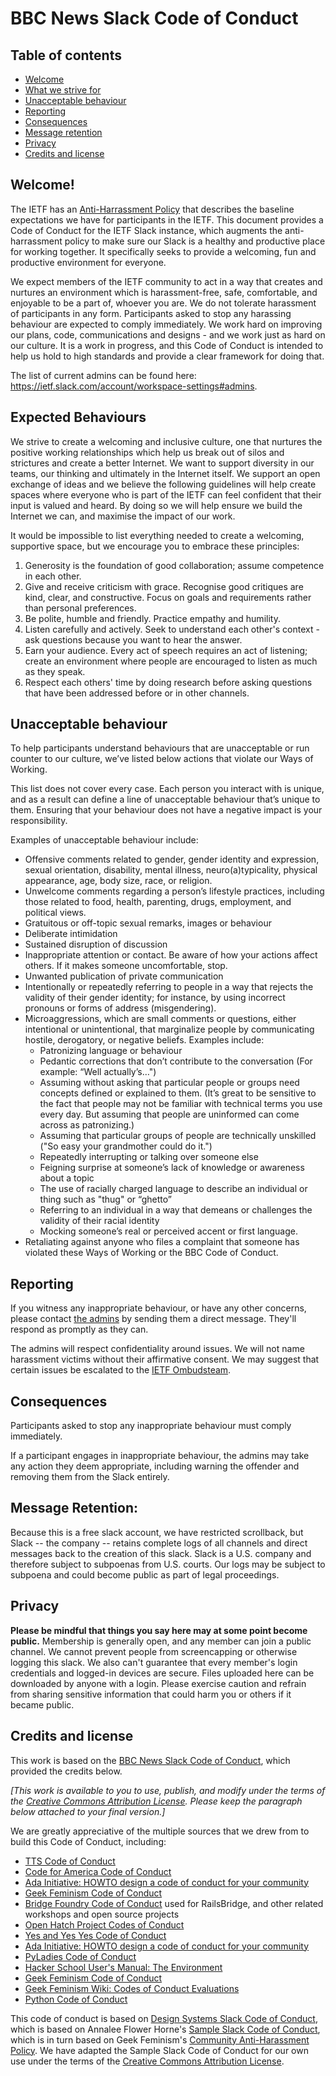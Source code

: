 BBC News Slack Code of Conduct
===============================

## Table of contents
- [Welcome](#welcome)
- [What we strive for](#what-we-strive-for)
- [Unacceptable behaviour](#unacceptable-behaviour)
- [Reporting](#reporting)
- [Consequences](#consequences)
- [Message retention](#message-retention)
- [Privacy](#privacy)
- [Credits and license](#credits-and-license)

## Welcome!

The IETF has an [Anti-Harrassment Policy](https://www.ietf.org/about/groups/iesg/statements/anti-harassment-policy/) that describes the baseline expectations we have for participants in the IETF.  This document provides a Code of Conduct for the IETF Slack instance, which augments the anti-harrassment policy to make sure our Slack is a healthy and productive place for working together.  It specifically seeks to provide a welcoming, fun and productive environment for everyone.

We expect members of the IETF community to act in a way that creates and nurtures an environment which is harassment-free, safe, comfortable, and enjoyable to be a part of, whoever you are. We do not tolerate harassment of participants in any form. Participants asked to stop any harassing behaviour are expected to comply immediately. We work hard on improving our plans, code, communications and designs - and we work just as hard on our culture. It is a work in progress, and this Code of Conduct is intended to help us hold to high standards and provide a clear framework for doing that.

The list of current admins can be found here: https://ietf.slack.com/account/workspace-settings#admins.

## Expected Behaviours

We strive to create a welcoming and inclusive culture, one that nurtures the positive working relationships which help us break out of silos and strictures and create a better Internet. We want to support diversity in our teams, our thinking and ultimately in the Internet itself. We support an open exchange of ideas and we believe the following guidelines will help create spaces where everyone who is part of the IETF can feel confident that their input is valued and heard. By doing so we will help ensure we build the Internet we can, and maximise the impact of our work.

It would be impossible to list everything needed to create a welcoming, supportive space, but we encourage you to embrace these principles:

1. Generosity is the foundation of good collaboration; assume competence in each other.
2. Give and receive criticism with grace. Recognise good critiques are kind, clear, and constructive. Focus on goals and requirements rather than personal preferences.
3. Be polite, humble and friendly. Practice empathy and humility.
4. Listen carefully and actively. Seek to understand each other's context - ask questions because you want to hear the answer.
5. Earn your audience. Every act of speech requires an act of listening; create an environment where people are encouraged to listen as much as they speak.
6. Respect each others' time by doing research before asking questions that have been addressed before or in other channels.

## Unacceptable behaviour

To help participants understand behaviours that are unacceptable or run counter to our culture, we’ve listed below actions that violate our Ways of Working.

This list does not cover every case. Each person you interact with is unique, and as a result can define a line of unacceptable behaviour that’s unique to them. Ensuring that your behaviour does not have a negative impact is your responsibility.

Examples of unacceptable behaviour include:

* Offensive comments related to gender, gender identity and expression, sexual orientation, disability, mental illness, neuro(a)typicality, physical appearance, age, body size, race, or religion.
* Unwelcome comments regarding a person’s lifestyle practices, including those related to food, health, parenting, drugs, employment, and political views.
* Gratuitous or off-topic sexual remarks, images or behaviour
* Deliberate intimidation
* Sustained disruption of discussion
* Inappropriate attention or contact. Be aware of how your actions affect others. If it makes someone uncomfortable, stop.
* Unwanted publication of private communication
* Intentionally or repeatedly referring to people in a way that rejects the validity of their gender identity; for instance, by using incorrect pronouns or forms of address (misgendering).
* Microaggressions, which are small comments or questions, either intentional or unintentional, that marginalize people by communicating hostile, derogatory, or negative beliefs. Examples include:
	* Patronizing language or behaviour
	* Pedantic corrections that don’t contribute to the conversation (For example: “Well actually’s…")
	* Assuming without asking that particular people or groups need concepts defined or explained to them. (It’s great to be sensitive to the fact that people may not be familiar with technical terms you use every day. But assuming that people are uninformed can come across as patronizing.)
	* Assuming that particular groups of people are technically unskilled ("So easy your grandmother could do it.")
	* Repeatedly interrupting or talking over someone else
	* Feigning surprise at someone’s lack of knowledge or awareness about a topic
	* The use of racially charged language to describe an individual or thing such as "thug" or “ghetto”
	* Referring to an individual in a way that demeans or challenges the validity of their racial identity
	* Mocking someone’s real or perceived accent or first language.
* Retaliating against anyone who files a complaint that someone has violated these Ways of Working or the BBC Code of Conduct.

## Reporting

If you witness any inappropriate behaviour, or have any other concerns, please contact [the admins](https://ietf.slack.com/account/workspace-settings#admins) by sending them a direct message. They'll respond as promptly as they can.

The admins will respect confidentiality around issues. We will not name harassment victims without their affirmative consent. We may suggest that certain issues be escalated to the [IETF Ombudsteam](https://www.ietf.org/contact/ombudsteam/). 

## Consequences

Participants asked to stop any inappropriate behaviour must comply immediately.

If a participant engages in inappropriate behaviour, the admins may take any action they deem appropriate, including warning the offender and removing them from the Slack entirely.

## Message Retention:

Because this is a free slack account, we have restricted scrollback, but Slack -- the company -- retains complete logs of all channels and direct messages back to the creation of this slack. Slack is a U.S. company and therefore subject to subpoenas from U.S. courts. Our logs may be subject to subpoena and could become public as part of legal proceedings.

## Privacy

**Please be mindful that things you say here may at some point become public.**  Membership is generally open, and any member can join a public channel.  We cannot prevent people from screencapping or otherwise logging this slack. We also can't guarantee that every member's login credentials and logged-in devices are secure. Files uploaded here can be downloaded by anyone with a login. Please exercise caution and refrain from sharing sensitive information that could harm you or others if it became public.

## Credits and license

This work is based on the [BBC News Slack Code of Conduct](https://github.com/BBC-News/bbc-news-slack/blob/master/code-of-conduct.md), which provided the credits below.

_[This work is available to you to use, publish, and modify under the terms of the [Creative Commons Attribution License](https://creativecommons.org/licenses/by/4.0/). Please keep the paragraph below attached to your final version.]_

We are greatly appreciative of the multiple sources that we drew from to build this Code of Conduct, including:

* [TTS Code of Conduct](https://github.com/18F/code-of-conduct)
* [Code for America Code of Conduct](https://github.com/codeforamerica/codeofconduct)
* [Ada Initiative: HOWTO design a code of conduct for your community](http://adainitiative.org/2014/02/howto-design-a-code-of-conduct-for-your-community/)
* [Geek Feminism Code of Conduct](http://geekfeminism.org/about/code-of-conduct/)
* [Bridge Foundry Code of Conduct](http://bridgefoundry.org/code-of-conduct/) used for RailsBridge, and other related workshops and open source projects
* [Open Hatch Project Codes of Conduct](https://openhatch.org/wiki/Project_codes_of_conduct)
* [Yes and Yes Yes Code of Conduct](http://yesandyesyes.com/code-of-conduct)
* [Ada Initiative: HOWTO design a code of conduct for your community](http://adainitiative.org/2014/02/howto-design-a-code-of-conduct-for-your-community/)
* [PyLadies Code of Conduct](http://www.pyladies.com/CodeOfConduct/)
* [Hacker School User's Manual: The Environment](https://www.hackerschool.com/manual#sec-environment)
* [Geek Feminism Code of Conduct](http://geekfeminism.org/about/code-of-conduct/)
* [Geek Feminism Wiki: Codes of Conduct Evaluations](http://geekfeminism.wikia.com/wiki/Code_of_conduct)
* [Python Code of Conduct](https://www.python.org/psf/codeofconduct/)

This code of conduct is based on [Design Systems Slack Code of Conduct](https://github.com/sushiandrobots/design-systems-slack), which is based on Annalee Flower Horne's [Sample Slack Code of Conduct](https://gist.github.com/annalee/2cddeff11357c3a8a613583ebca4dc17), which is in turn based on Geek Feminism's [Community Anti-Harassment Policy](http://geekfeminism.wikia.com/wiki/Community_anti-harassment/Policy). We have adapted the Sample Slack Code of Conduct for our own use under the terms of the [Creative Commons Attribution License](https://creativecommons.org/licenses/by/4.0/).
